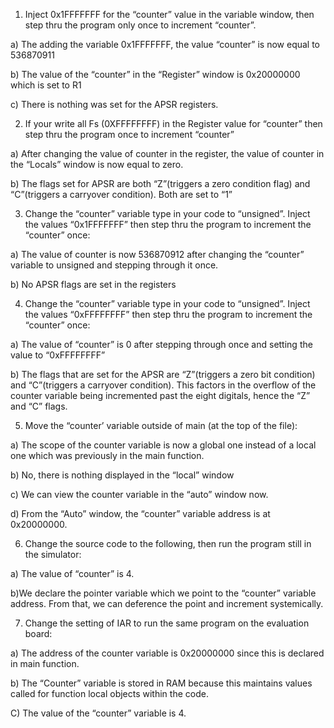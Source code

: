 1) Inject 0x1FFFFFFF for the “counter” value in the variable window, then step thru the program only once to increment “counter”.

a) The adding the variable 0x1FFFFFFF, the value “counter” is now equal to 536870911

b) The value of the “counter” in the “Register” window is 0x20000000 which is set to R1 

c)  There is nothing was set for the APSR registers.

2) If your write all Fs (0XFFFFFFFF) in the Register value for “counter” then step thru the program once to increment “counter”

a) After changing the value of counter in the register, the value of counter in the “Locals” window is now equal to zero. 

b) The flags set for APSR are both “Z”(triggers a zero condition flag) and “C”(triggers a carryover condition). Both are set to “1”

3) Change the “counter” variable type in your code to “unsigned”. Inject the values “0x1FFFFFFF” then step thru the program to increment the “counter” once:

a)	The value of counter is now 536870912 after changing the “counter” variable to unsigned and stepping through it once.

b)	No APSR flags are set in the registers

4) Change the “counter” variable type in your code to “unsigned”. Inject the values “0xFFFFFFFF” then step thru the program to increment the “counter” once:

a)	The value of “counter” is 0 after stepping through once and setting the value to “0xFFFFFFFF”

b)	The flags that are set for the APSR are “Z”(triggers a zero bit condition) and “C”(triggers a carryover condition). This factors in the overflow of the counter variable being incremented past the eight digitals, hence the “Z” and “C” flags.

5) Move the “counter’ variable outside of main (at the top of the file):

a)	The scope of the counter variable is now a global one instead of a local one which was previously in the main function.

b)	No, there is nothing displayed in the “local” window

c)	We can view the counter variable in the “auto” window now.

d)	From the “Auto” window, the “counter” variable address is at 0x20000000.

6) Change the source code to the following, then run the program still in the simulator:

a) The value of “counter” is 4.

b)We declare the pointer variable which we point to the “counter” variable address. From that, we can deference the point and increment systemically.

7) Change the setting of IAR to run the same program on the evaluation board:

a) The address of the counter variable is 0x20000000 since this is declared in main function.

b) The “Counter” variable is stored in RAM because this maintains values called for function local objects within the code.

C) The value of the “counter” variable is 4.
